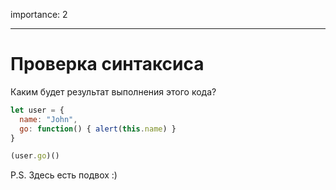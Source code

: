 importance: 2

---

# Проверка синтаксиса

Каким будет результат выполнения этого кода?


```js no-beautify
let user = {
  name: "John",
  go: function() { alert(this.name) }
}

(user.go)()
```

P.S. Здесь есть подвох :)

